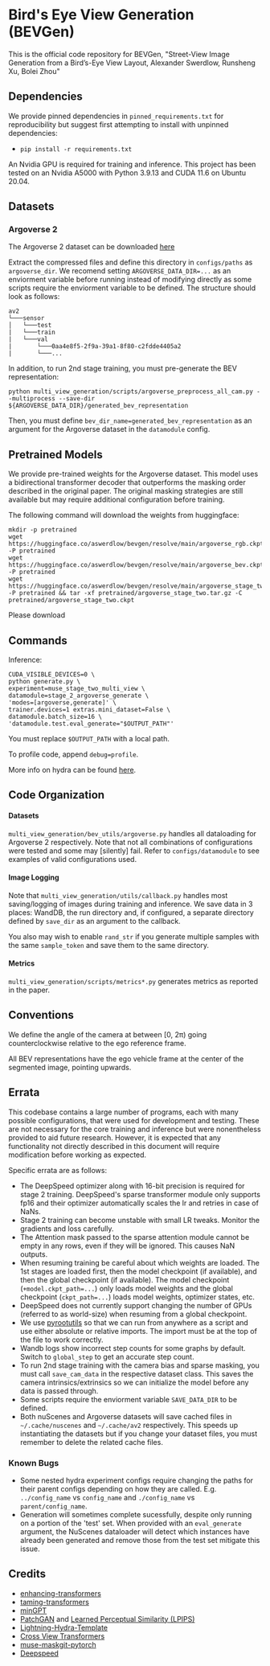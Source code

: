 
# Bird's Eye View Generation (BEVGen)

This is the official code repository for BEVGen, "Street-View Image Generation from a Bird’s-Eye View Layout, Alexander Swerdlow, Runsheng Xu, Bolei Zhou"

## Dependencies

We provide pinned dependencies in `pinned_requirements.txt` for reproducibility but suggest first attempting to install with unpinned dependencies:

- `pip install -r requirements.txt`

An Nvidia GPU is required for training and inference. This project has been tested on an Nvidia A5000 with Python 3.9.13 and CUDA 11.6 on Ubuntu 20.04.

## Datasets

### Argoverse 2

The Argoverse 2 dataset can be downloaded [here](https://www.argoverse.org/av2.html#download-link)

Extract the compressed files and define this directory in `configs/paths` as `argoverse_dir`. We recomend setting `ARGOVERSE_DATA_DIR=...` as an enviorment variable before running instead of modifying directly as some scripts require the enviorment variable to be defined. The structure should look as follows:

```
av2
└───sensor
│   └───test
|   └───train
|   └───val
|       └───0aa4e8f5-2f9a-39a1-8f80-c2fdde4405a2
|       └───...
```

In addition, to run 2nd stage training, you must pre-generate the BEV representation:

```
python multi_view_generation/scripts/argoverse_preprocess_all_cam.py --multiprocess --save-dir ${ARGOVERSE_DATA_DIR}/generated_bev_representation
```

Then, you must define `bev_dir_name=generated_bev_representation` as an argument for the Argoverse dataset in the `datamodule` config.

## Pretrained Models

We provide pre-trained weights for the Argoverse dataset. This model uses a bidirectional transformer decoder that outperforms the masking order described in the original paper. The original masking strategies are still available but may require additional configuration before training.

The following command will download the weights from huggingface:

```
mkdir -p pretrained
wget https://huggingface.co/aswerdlow/bevgen/resolve/main/argoverse_rgb.ckpt -P pretrained
wget https://huggingface.co/aswerdlow/bevgen/resolve/main/argoverse_bev.ckpt -P pretrained
wget https://huggingface.co/aswerdlow/bevgen/resolve/main/argoverse_stage_two.tar.gz -P pretrained && tar -xf pretrained/argoverse_stage_two.tar.gz -C pretrained/argoverse_stage_two.ckpt
```

Please download
## Commands

Inference:

```
CUDA_VISIBLE_DEVICES=0 \
python generate.py \
experiment=muse_stage_two_multi_view \
datamodule=stage_2_argoverse_generate \
'modes=[argoverse,generate]' \
trainer.devices=1 extras.mini_dataset=False \
datamodule.batch_size=16 \
'datamodule.test.eval_generate="$OUTPUT_PATH"'
```

You must replace `$OUTPUT_PATH` with a local path.

To profile code, append `debug=profile`.

More info on hydra can be found [here](https://github.com/facebookresearch/hydra).

## Code Organization

#### Datasets

`multi_view_generation/bev_utils/argoverse.py` handles all dataloading for Argoverse 2 respectively. Note that not all combinations of configurations were tested and some may [silently] fail. Refer to `configs/datamodule` to see examples of valid configurations used.

#### Image Logging

Note that `multi_view_generation/utils/callback.py` handles most saving/logging of images during training and inference. We save data in 3 places: WandDB, the run directory and, if configured, a separate directory defined by `save_dir` as an argument to the callback.

You also may wish to enable `rand_str` if you generate multiple samples with the same `sample_token` and save them to the same directory.

#### Metrics

`multi_view_generation/scripts/metrics*.py` generates metrics as reported in the paper.

## Conventions

We define the angle of the camera at between [0, 2π) going counterclockwise relative to the ego reference frame.

All BEV representations have the ego vehicle frame at the center of the segmented image, pointing upwards.

## Errata

This codebase contains a large number of programs, each with many possible configurations, that were used for development and testing. These are not necessary for the core training and inference but were nonentheless provided to aid future research. However, it is expected that any functionality not directly described in this document will require modification before working as expected.

Specific errata are as follows:

- The DeepSpeed optimizer along with 16-bit precision is required for stage 2 training. DeepSpeed's sparse transformer module only supports fp16 and their optimizer automatically scales the lr and retries in case of NaNs.
- Stage 2 training can become unstable with small LR tweaks. Monitor the gradients and loss carefully.
- The Attention mask passed to the sparse attention module cannot be empty in any rows, even if they will be ignored. This causes NaN outputs.
- When resuming training be careful about which weights are loaded. The 1st stages are loaded first, then the model checkpoint (if available), and then the global checkpoint (if available). The model checkpoint (`+model.ckpt_path=...`) only loads model weights and the global checkpoint (`ckpt_path=...`) loads model weights, optimizer states, etc.
- DeepSpeed does not currently support changing the number of GPUs (referred to as world-size) when resuming from a global checkpoint.
- We use [pyrootutils](https://github.com/ashleve/pyrootutils) so that we can run from anywhere as a script and use either absolute or relative imports. The import must be at the top of the file to work correctly.
- Wandb logs show incorrect step counts for some graphs by default. Switch to `global_step` to get an accurate step count.
- To run 2nd stage training with the camera bias and sparse masking, you must call `save_cam_data` in the respective dataset class. This saves the camera intrinsics/extrinsics so we can initialize the model before any data is passed through.
- Some scripts require the enviorment variable `SAVE_DATA_DIR` to be defined. 
- Both nuScenes and Argoverse datasets will save cached files in `~/.cache/nuscenes` and `~/.cache/av2` respectively. This speeds up instantiating the datasets but if you change your dataset files, you must remember to delete the related cache files.

### Known Bugs
- Some nested hydra experiment configs require changing the paths for their parent configs depending on how they are called. E.g. `../config_name` vs `config_name` and `./config_name` vs `parent/config_name`.
- Generation will sometimes complete sucessfully, despite only running on a portion of the 'test' set. When provided with an `eval_generate` argument, the NuScenes dataloader will detect which instances have already been generated and remove those from the test set mitigate this issue.

## Credits

- [enhancing-transformers](https://github.com/thuanz123/enhancing-transformers)
- [taming-transformers](https://github.com/CompVis/taming-transformers)
- [minGPT](https://github.com/karpathy/minGPT)
- [PatchGAN](https://github.com/junyanz/pytorch-CycleGAN-and-pix2pix) and [Learned Perceptual Similarity (LPIPS)](https://github.com/richzhang/PerceptualSimilarity)
- [Lightning-Hydra-Template](https://github.com/ashleve/lightning-hydra-template)
- [Cross View Transformers](https://github.com/bradyz/cross_view_transformers)
- [muse-maskgit-pytorch](https://github.com/lucidrains/muse-maskgit-pytorch)
- [Deepspeed](https://github.com/microsoft/DeepSpeed)